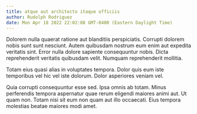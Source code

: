 ```yaml
---
title: atque aut architecto itaque officiis
author: Rudolph Rodriguez
date: Mon Apr 18 2022 22:02:08 GMT-0400 (Eastern Daylight Time)
---
```

Dolorem nulla quaerat ratione aut blanditiis perspiciatis. Corrupti dolorem nobis sunt sunt nesciunt. Autem quibusdam nostrum eum enim aut expedita veritatis sint. Error nulla dolore sapiente consequuntur nobis. Dicta reprehenderit veritatis quibusdam velit. Numquam reprehenderit mollitia.

 Totam eius quasi alias in voluptates tempora. Dolor quis eum iste temporibus vel hic vel iste dolorum. Dolor asperiores veniam vel.

 Quia corrupti consequuntur esse sed. Ipsa omnis ab totam. Minus perferendis tempora aspernatur quae rerum eligendi maiores animi aut. Ut quam non. Totam nisi sit eum non quam aut illo occaecati. Eius tempora molestias beatae maiores modi amet.